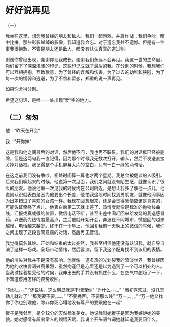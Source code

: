 # 好好说再见


（一）


我坐在这里，想念我曾经的朋友和敌人。我们一起游戏，并肩作战；我们争吵，暗中比拼。那些影影绰绰的影像，我知道我会忘。对于遗忘我并不遗憾。但是有一件事我很抱歉，不管是朋友还是敌人，都没有认认真真的道过别。


谢谢你曾经出现，谢谢你让我成长，谢谢我们永远不会再见。我这一世的生命里，你们留下了深深浅浅的印记，这些印记成就了最后的我。在分别的时候，我想我们可以互相拥抱，互致歉意，为了曾经的误解和伤害，为了过去的幼稚和狭隘，为了每一次的懦弱和逃避，为了不舍和留恋，郑重的说一声再见。


如果你舍得分别。

希望这句话，是唯一一处出现“爱”字的地方。

## （二）匆匆


他：“昨天在开会“


我：”开你妹“

这是我和他之间最后的对话，然后他不问，我也再不联系。我们的对话框已经被删除，但是这两句我一直记得，因为那个时候我无数次打开，输入，然后不发送直接关掉对话框。我记得整个手机屏幕大片的空白，只有一白一绿的两句话。

在这之前我们没有争吵，相处时间算一算也才两个星期。我总会被健谈的人吸引。后来我们聊起来的时候，他说第一次见面，我们之间就没有陌生感，就像认识了很久的朋友。他说他第一次见我的时候约在公司附近，是想让我多了解他一点儿。他说刚认识就表白是因为他要出个长差，他怕我这段时间找到男朋友，就像他同事因为出差错过了喜欢的女孩一样。我现在回想起来，还是会觉得感情应该是真实的，可能佐证牵强了点儿。他表白后第二天就出差了，热情度就像是标准的抛物线曲线，汇报或真或假的位置，微信电话不断，甚至出差中间赶回来给发烧的我送感冒药。以送药为热情度最高点，之后他就开始开会，奔波在不同城市，微信回的越来越慢，电话越来越少。终于在一个早上，他回复我前一天晚上的微信的时候，我们之间出现了这段言简意赅的对话，然后再无音信。

我觉得莫名其妙。开始和结束的太过突然，我甚至相信他还没有认识我，就自导自演了这样一场戏。全场带动情绪，然后罢演，留下我这个配角找不到该用的表情。

他的消失对我并不是没有影响。他就像一道炙热的光划裂我的暗淡世界。我曾经因为他的欢快言语兴高采烈，虽然拘谨但是心里还是以为遇到了一个可以相处的人。当我试探着接受他的时候，我伸出去的手并没有抓住什么，在空气中趔趋了一下，不知道该用怎样的姿势收回。

“你说。。。。”
“还说啥，这么明显就是不想理你”
“为什么。。。。”
“当初喜欢过，没几天劲儿就过了”
“那我要不要。。。。”
“不要挽回，不要那么贱”
“万一。。。。”
“万一他又找你了你也别理他，除非你死心塌地没有尊严的要跟他在一起”

猴子是我邻居，是个12分的天然标准美女。她说我叫她猴子是因为我嫉妒她的美貌。她对感情有超出常人的领悟天赋，我说个开头语气词她就知道我要问什么。



